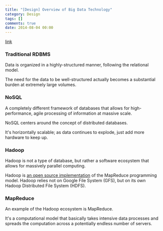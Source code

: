 ```yaml
---
title: "[Design] Overview of Big Data Technology"
category: Design
tags: []
comments: true
date: 2014-08-04 00:00
---
```



[link](https://datajobs.com/what-is-hadoop-and-nosql)

### Traditional RDBMS

Data is organized in a highly-structured manner, following the relational model.

The need for the data to be well-structured actually becomes a substantial burden at extremely large volumes.

### NoSQL

A completely different framework of databases that allows for high-performance, agile processing of information at massive scale.

NoSQL centers around the concept of distributed databases.

It's horizontally scalable; as data continues to explode, just add more hardware to keep up.

### Hadoop

Hadoop is not a type of database, but rather a software ecosystem that allows for massively parallel computing.

Hadoop is [an open source implementation](http://www.javaworld.com/article/2077907/open-source-tools/mapreduce-programming-with-apache-hadoop.html?page=3) of the MapReduce programming model. Hadoop relies not on Google File System (GFS), but on its own Hadoop Distributed File System (HDFS).

### MapReduce

An example of the Hadoop ecosystem is MapReduce.

It's a computational model that basically takes intensive data processes and spreads the computation across a potentially endless number of servers.

